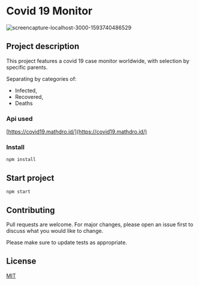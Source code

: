 # Covid 19 Monitor

![screencapture-localhost-3000-1593740486529](https://user-images.githubusercontent.com/46854403/86423065-36a35e00-bcb5-11ea-8585-151189a8e1c6.png)

## Project description


This project features a covid 19 case monitor worldwide, with selection by specific parents.


Separating by categories of:
- Infected,
- Recovered,
- Deaths



### Api used

[https://covid19.mathdro.id/](https://covid19.mathdro.id/)


### Install 

```npm
npm install 
```

## Start project

```npm
npm start
```

## Contributing
Pull requests are welcome. For major changes, please open an issue first to discuss what you would like to change.

Please make sure to update tests as appropriate.

## License
[MIT](https://choosealicense.com/licenses/mit/)